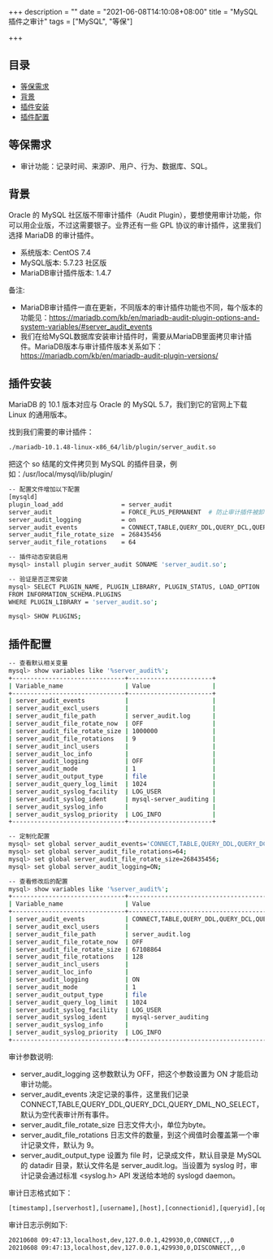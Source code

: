 +++
description = ""
date = "2021-06-08T14:10:08+08:00"
title = "MySQL插件之审计"
tags = ["MySQL", "等保"]

+++

## 目录

- [等保需求](#等保需求)
- [背景](#背景)
- [插件安装](#插件安装)
- [插件配置](#插件配置)


## 等保需求

- 审计功能：记录时间、来源IP、用户、行为、数据库、SQL。

## 背景

Oracle 的 MySQL 社区版不带审计插件（Audit Plugin），要想使用审计功能，你可以用企业版，不过这需要银子。业界还有一些 GPL 协议的审计插件，这里我们选择 MariaDB 的审计插件。

- 系统版本: CentOS 7.4
- MySQL版本: 5.7.23 社区版
- MariaDB审计插件版本: 1.4.7

备注:
- MariaDB审计插件一直在更新，不同版本的审计插件功能也不同，每个版本的功能见：https://mariadb.com/kb/en/mariadb-audit-plugin-options-and-system-variables/#server_audit_events
- 我们在给MySQL数据库安装审计插件时，需要从MariaDB里面拷贝审计插件。MariaDB版本与审计插件版本关系如下：https://mariadb.com/kb/en/mariadb-audit-plugin-versions/

## 插件安装

MariaDB 的 10.1 版本对应与 Oracle 的 MySQL 5.7，我们到它的官网上下载 Linux 的通用版本。

找到我们需要的审计插件：

```sh
./mariadb-10.1.48-linux-x86_64/lib/plugin/server_audit.so
```

把这个 so 结尾的文件拷贝到 MySQL 的插件目录，例如：/usr/local/mysql/lib/plugin/ 

```sh
-- 配置文件增加以下配置
[mysqld]
plugin_load_add                = server_audit
server_audit                   = FORCE_PLUS_PERMANENT  # 防止审计插件被卸载
server_audit_logging           = on
server_audit_events            = CONNECT,TABLE,QUERY_DDL,QUERY_DCL,QUERY_DML_NO_SELECT
server_audit_file_rotate_size  = 268435456
server_audit_file_rotations    = 64

-- 插件动态安装启用
mysql> install plugin server_audit SONAME 'server_audit.so';

-- 验证是否正常安装
mysql> SELECT PLUGIN_NAME, PLUGIN_LIBRARY, PLUGIN_STATUS, LOAD_OPTION 
FROM INFORMATION_SCHEMA.PLUGINS 
WHERE PLUGIN_LIBRARY = 'server_audit.so';

mysql> SHOW PLUGINS;
```

## 插件配置

```sh
-- 查看默认相关变量
mysql> show variables like '%server_audit%';
+-------------------------------+-----------------------+
| Variable_name                 | Value                 |
+-------------------------------+-----------------------+
| server_audit_events           |                       |
| server_audit_excl_users       |                       |
| server_audit_file_path        | server_audit.log      |
| server_audit_file_rotate_now  | OFF                   |
| server_audit_file_rotate_size | 1000000               |
| server_audit_file_rotations   | 9                     |
| server_audit_incl_users       |                       |
| server_audit_loc_info         |                       |
| server_audit_logging          | OFF                   |
| server_audit_mode             | 1                     |
| server_audit_output_type      | file                  |
| server_audit_query_log_limit  | 1024                  |
| server_audit_syslog_facility  | LOG_USER              |
| server_audit_syslog_ident     | mysql-server_auditing |
| server_audit_syslog_info      |                       |
| server_audit_syslog_priority  | LOG_INFO              |
+-------------------------------+-----------------------+

-- 定制化配置
mysql> set global server_audit_events='CONNECT,TABLE,QUERY_DDL,QUERY_DCL,QUERY_DML_NO_SELECT';
mysql> set global server_audit_file_rotations=64;
mysql> set global server_audit_file_rotate_size=268435456;
mysql> set global server_audit_logging=ON;

-- 查看修改后的配置
mysql> show variables like '%server_audit%';
+-------------------------------+-------------------------------------------------------+
| Variable_name                 | Value                                                 |
+-------------------------------+-------------------------------------------------------+
| server_audit_events           | CONNECT,TABLE,QUERY_DDL,QUERY_DCL,QUERY_DML_NO_SELECT |
| server_audit_excl_users       |                                                       |
| server_audit_file_path        | server_audit.log                                      |
| server_audit_file_rotate_now  | OFF                                                   |
| server_audit_file_rotate_size | 67108864                                              |
| server_audit_file_rotations   | 128                                                   |
| server_audit_incl_users       |                                                       |
| server_audit_loc_info         |                                                       |
| server_audit_logging          | ON                                                    |
| server_audit_mode             | 1                                                     |
| server_audit_output_type      | file                                                  |
| server_audit_query_log_limit  | 1024                                                  |
| server_audit_syslog_facility  | LOG_USER                                              |
| server_audit_syslog_ident     | mysql-server_auditing                                 |
| server_audit_syslog_info      |                                                       |
| server_audit_syslog_priority  | LOG_INFO                                              |
+-------------------------------+-------------------------------------------------------+
```

审计参数说明:
- server_audit_logging 这参数默认为 OFF，把这个参数设置为 ON 才能启动审计功能。
- server_audit_events 决定记录的事件，这里我们记录 CONNECT,TABLE,QUERY_DDL,QUERY_DCL,QUERY_DML_NO_SELECT，默认为空代表审计所有事件。
- server_audit_file_rotate_size 日志文件大小，单位为byte。
- server_audit_file_rotations 日志文件的数量，到这个阀值时会覆盖第一个审计记录文件，默认为 9。
- server_audit_output_type 设置为 file 时，记录成文件，默认目录是 MySQL 的 datadir 目录，默认文件名是 server_audit.log。当设置为 syslog 时，审计记录会通过标准 <syslog.h> API 发送给本地的 syslogd daemon。

审计日志格式如下：

```sh
[timestamp],[serverhost],[username],[host],[connectionid],[queryid],[operation],[database],[object],[retcode]
```

审计日志示例如下:

```sh
20210608 09:47:13,localhost,dev,127.0.0.1,429930,0,CONNECT,,,0
20210608 09:47:13,localhost,dev,127.0.0.1,429930,0,DISCONNECT,,,0
```
